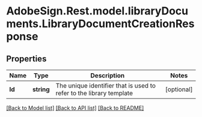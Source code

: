 # AdobeSign.Rest.model.libraryDocuments.LibraryDocumentCreationResponse
## Properties

Name | Type | Description | Notes
------------ | ------------- | ------------- | -------------
**Id** | **string** | The unique identifier that is used to refer to the library template | [optional] 

[[Back to Model list]](../README.md#documentation-for-models) [[Back to API list]](../README.md#documentation-for-api-endpoints) [[Back to README]](../README.md)

